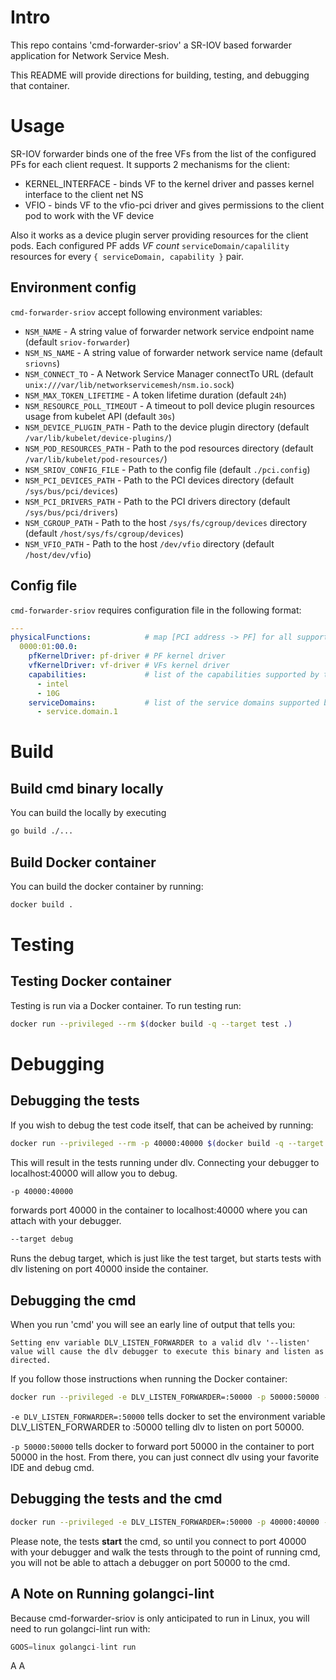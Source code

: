 # Intro

This repo contains 'cmd-forwarder-sriov' a SR-IOV based forwarder application for Network Service Mesh. 

This README will provide directions for building, testing, and debugging that container.

# Usage

SR-IOV forwarder binds one of the free VFs from the list of the configured PFs for each client request. It supports 2
mechanisms for the client:
* KERNEL_INTERFACE - binds VF to the kernel driver and passes kernel interface to the client net NS
* VFIO - binds VF to the vfio-pci driver and gives permissions to the client pod to work with the VF device

Also it works as a device plugin server providing resources for the client pods. Each configured PF adds _VF count_
`serviceDomain/capalility` resources for every `{ serviceDomain, capability }` pair.

## Environment config

`cmd-forwarder-sriov` accept following environment variables:

* `NSM_NAME` - A string value of forwarder network service endpoint name (default `sriov-forwarder`)
* `NSM_NS_NAME` - A string value of forwarder network service name (default `sriovns`)
* `NSM_CONNECT_TO` - A Network Service Manager connectTo URL (default `unix:///var/lib/networkservicemesh/nsm.io.sock`)
* `NSM_MAX_TOKEN_LIFETIME` - A token lifetime duration (default `24h`)
* `NSM_RESOURCE_POLL_TIMEOUT` - A timeout to poll device plugin resources usage from kubelet API (default `30s`)
* `NSM_DEVICE_PLUGIN_PATH` - Path to the device plugin directory (default `/var/lib/kubelet/device-plugins/`)
* `NSM_POD_RESOURCES_PATH` - Path to the pod resources directory (default `/var/lib/kubelet/pod-resources/`)
* `NSM_SRIOV_CONFIG_FILE` - Path to the config file (default `./pci.config`)
* `NSM_PCI_DEVICES_PATH` - Path to the PCI devices directory (default `/sys/bus/pci/devices`)
* `NSM_PCI_DRIVERS_PATH` - Path to the PCI drivers directory (default `/sys/bus/pci/drivers`)
* `NSM_CGROUP_PATH` - Path to the host `/sys/fs/cgroup/devices` directory (default `/host/sys/fs/cgroup/devices`)
* `NSM_VFIO_PATH` - Path to the host `/dev/vfio` directory (default `/host/dev/vfio`)

## Config file

`cmd-forwarder-sriov` requires configuration file in the following format:
```yaml
---
physicalFunctions:            # map [PCI address -> PF] for all supported PFs
  0000:01:00.0:
    pfKernelDriver: pf-driver # PF kernel driver
    vfKernelDriver: vf-driver # VFs kernel driver
    capabilities:             # list of the capabilities supported by the PF
      - intel
      - 10G
    serviceDomains:           # list of the service domains supported by the PF
      - service.domain.1
```

# Build

## Build cmd binary locally

You can build the locally by executing

```bash
go build ./...
```

## Build Docker container

You can build the docker container by running:

```bash
docker build .
```

# Testing

## Testing Docker container

Testing is run via a Docker container.  To run testing run:

```bash
docker run --privileged --rm $(docker build -q --target test .)
```

# Debugging

## Debugging the tests
If you wish to debug the test code itself, that can be acheived by running:

```bash
docker run --privileged --rm -p 40000:40000 $(docker build -q --target debug .)
```

This will result in the tests running under dlv.  Connecting your debugger to localhost:40000 will allow you to debug.

```bash
-p 40000:40000
```
forwards port 40000 in the container to localhost:40000 where you can attach with your debugger.

```bash
--target debug
```

Runs the debug target, which is just like the test target, but starts tests with dlv listening on port 40000 inside the container.

## Debugging the cmd

When you run 'cmd' you will see an early line of output that tells you:

```Setting env variable DLV_LISTEN_FORWARDER to a valid dlv '--listen' value will cause the dlv debugger to execute this binary and listen as directed.```

If you follow those instructions when running the Docker container:
```bash
docker run --privileged -e DLV_LISTEN_FORWARDER=:50000 -p 50000:50000 --rm $(docker build -q --target test .)
```

```-e DLV_LISTEN_FORWARDER=:50000``` tells docker to set the environment variable DLV_LISTEN_FORWARDER to :50000 telling
dlv to listen on port 50000.

```-p 50000:50000``` tells docker to forward port 50000 in the container to port 50000 in the host.  From there, you can
just connect dlv using your favorite IDE and debug cmd.

## Debugging the tests and the cmd

```bash
docker run --privileged -e DLV_LISTEN_FORWARDER=:50000 -p 40000:40000 -p 50000:50000 --rm $(docker build -q --target debug .)
```

Please note, the tests **start** the cmd, so until you connect to port 40000 with your debugger and walk the tests
through to the point of running cmd, you will not be able to attach a debugger on port 50000 to the cmd.

## A Note on Running golangci-lint

Because cmd-forwarder-sriov is only anticipated to run in Linux, you will need to run golangci-lint run with:

```go
GOOS=linux golangci-lint run
```
A
A
